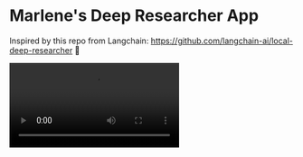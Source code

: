 # Marlene's Deep Researcher App 

Inspired by this repo from Langchain: https://github.com/langchain-ai/local-deep-researcher 💜

![Video](deepseek_app_video.mp4)

